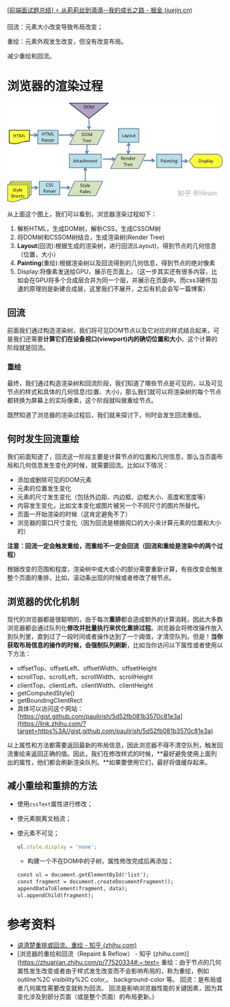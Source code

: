 [[前端面试题总结\] ⭐️ 从莉莉丝到滴滴--我的成长之路 - 掘金 (juejin.cn)](https://juejin.cn/post/7146151385707315213)

回流：元素大小改变导致布局改变；

重绘：元素外观发生改变，但没有改变布局。

减少重绘和回流。

# 浏览器的渲染过程

![img](assets/v2-6d5ae2e9d6c820090e4d95eec9e92c17_720w.webp)

从上面这个图上，我们可以看到，浏览器渲染过程如下：

1. 解析HTML，生成DOM树，解析CSS，生成CSSOM树
2. 将DOM树和CSSOM树结合，生成渲染树(Render Tree)
3. **Layout**(回流):根据生成的渲染树，进行回流(Layout)，得到节点的几何信息（位置，大小）
4. **Painting**(重绘):根据渲染树以及回流得到的几何信息，得到节点的绝对像素
5. Display:将像素发送给GPU，展示在页面上。（这一步其实还有很多内容，比如会在GPU将多个合成层合并为同一个层，并展示在页面中。而css3硬件加速的原理则是新建合成层，这里我们不展开，之后有机会会写一篇博客）

## 回流

前面我们通过构造渲染树，我们将可见DOM节点以及它对应的样式结合起来，可是我们还需要**计算它们在设备视口(viewport)内的确切位置和大小**，这个计算的阶段就是回流。

### 重绘

最终，我们通过构造渲染树和回流阶段，我们知道了哪些节点是可见的，以及可见节点的样式和具体的几何信息(位置、大小)，那么我们就可以将渲染树的每个节点都转换为屏幕上的实际像素，这个阶段就叫做重绘节点。

既然知道了浏览器的渲染过程后，我们就来探讨下，何时会发生回流重绘。

## 何时发生回流重绘

我们前面知道了，回流这一阶段主要是计算节点的位置和几何信息，那么当页面布局和几何信息发生变化的时候，就需要回流。比如以下情况：

- 添加或删除可见的DOM元素
- 元素的位置发生变化
- 元素的尺寸发生变化（包括外边距、内边框、边框大小、高度和宽度等）
- 内容发生变化，比如文本变化或图片被另一个不同尺寸的图片所替代。
- 页面一开始渲染的时候（这肯定避免不了）
- 浏览器的窗口尺寸变化（因为回流是根据视口的大小来计算元素的位置和大小的）

**注意：回流一定会触发重绘，而重绘不一定会回流（回流和重绘是渲染中的两个过程）**

根据改变的范围和程度，渲染树中或大或小的部分需要重新计算，有些改变会触发整个页面的重排，比如，滚动条出现的时候或者修改了根节点。

## 浏览器的优化机制

现代的浏览器都是很聪明的，由于每次**重排**都会造成额外的计算消耗，因此大多数浏览器都会通过队列化**修改并批量执行来优化重排过程**。浏览器会将修改操作放入到队列里，直到过了一段时间或者操作达到了一个阈值，才清空队列。但是！**当你获取布局信息的操作的时候，会强制队列刷新**，比如当你访问以下属性或者使用以下方法：

- offsetTop、offsetLeft、offsetWidth、offsetHeight
- scrollTop、scrollLeft、scrollWidth、scrollHeight
- clientTop、clientLeft、clientWidth、clientHeight
- getComputedStyle()
- getBoundingClientRect
- 具体可以访问这个网站：[https://gist.github.com/paulirish/5d52fb081b3570c81e3a](https://link.zhihu.com/?target=https%3A//gist.github.com/paulirish/5d52fb081b3570c81e3a)

以上属性和方法都需要返回最新的布局信息，因此浏览器不得不清空队列，触发回流重绘来返回正确的值。因此，我们在修改样式的时候，**最好避免使用上面列出的属性，他们都会刷新渲染队列。**如果要使用它们，最好将值缓存起来。

## 减小重绘和重排的方法

- 使用`cssText`属性进行修改；

- 使元素脱离文档流；

- 使元素不可见；

  ```js
  ul.style.display = 'none';
  ```

  - 构建一个不在DOM中的子树，属性修改完成后再添加；

  ```
  const ul = document.getElementById('list');
  const fragment = document.createDocumentFragment();
  appendDataToElement(fragment, data);
  ul.appendChild(fragment);
  ```

  

# 参考资料

- [讲清楚重排或回流、重绘 - 知乎 (zhihu.com)](https://zhuanlan.zhihu.com/p/342371522)
- [浏览器的重绘和回流（Repaint & Reflow） - 知乎 (zhihu.com)](https://zhuanlan.zhihu.com/p/77520334#:~:text= 重绘：由于节点的几何属性发生改变或者由于样式发生改变而不会影响布局的，称为重绘，例如 outline%2C visibility%2C color,、 background-color 等。 回流：是布局或者几何属性需要改变就称为回流。 回流是影响浏览器性能的关键因素，因为其变化涉及到部分页面（或是整个页面）的布局更新。)
